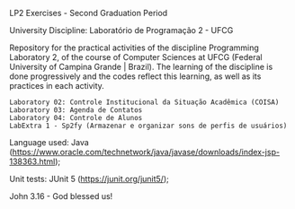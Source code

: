 LP2 Exercises - Second Graduation Period

University Discipline: Laboratório de Programação 2 - UFCG

Repository for the practical activities of the discipline Programming Laboratory 2, of the course of Computer Sciences at UFCG (Federal University of Campina Grande | Brazil). The learning of the discipline is done progressively and the codes reflect this learning, as well as its practices in each activity.

	Laboratory 02: Controle Institucional da Situação Acadêmica (COISA)
	Laboratory 03: Agenda de Contatos
	Laboratory 04: Controle de Alunos
	LabExtra 1 - Sp2fy (Armazenar e organizar sons de perfis de usuários)

Language used: Java (https://www.oracle.com/technetwork/java/javase/downloads/index-jsp-138363.html);

Unit tests: JUnit 5 (https://junit.org/junit5/);

John 3.16 - God blessed us!
